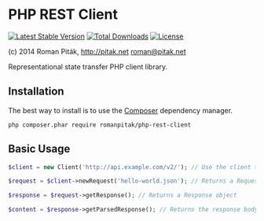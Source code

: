 # PHP REST Client
[![Latest Stable Version](https://img.shields.io/packagist/v/romanpitak/php-rest-client.svg)](https://packagist.org/packages/romanpitak/php-rest-client) 
[![Total Downloads](https://img.shields.io/packagist/dt/romanpitak/php-rest-client.svg)](https://packagist.org/packages/romanpitak/php-rest-client) 
[![License](https://img.shields.io/packagist/l/romanpitak/php-rest-client.svg)](https://packagist.org/packages/romanpitak/php-rest-client)

(c) 2014 Roman Piták, http://pitak.net <roman@pitak.net>

Representational state transfer PHP client library.

## Installation
The best way to install is to use the [Composer](https://getcomposer.org/) dependency manager.
```
php composer.phar require romanpitak/php-rest-client
```

## Basic Usage

```php
$client = new Client('http://api.example.com/v2/'); // Use the client to store general settings

$request = $client->newRequest('hello-world.json'); // Returns a Request object

$response = $request->getResponse(); // Returns a Response object

$content = $response->getParsedResponse(); // Returns the response body as a string
```
